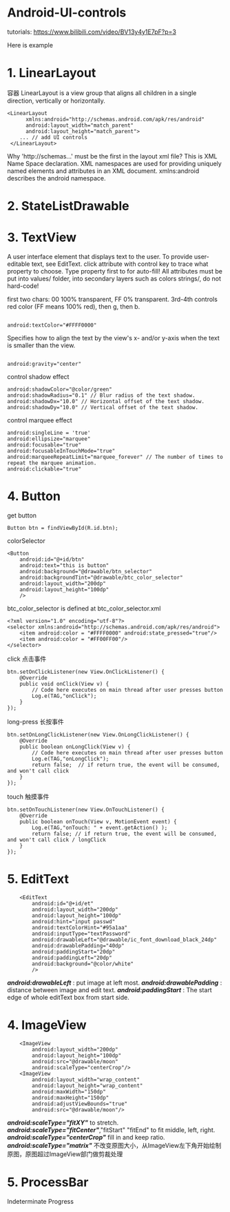 # Android-UI-controls

tutorials:
https://www.bilibili.com/video/BV13y4y1E7pF?p=3

Here is example


# 1. LinearLayout
容器
LinearLayout is a view group that aligns all children in a single direction, vertically or horizontally.

```
<LinearLayout
      xmlns:android="http://schemas.android.com/apk/res/android"
      android:layout_width="match_parent"
      android:layout_height="match_parent">
    ... // add UI controls
 </LinearLayout>
```

Why 'http://schemas...' must be the first in the layout xml file?
This is XML Name Space declaration. XML namespaces are used for providing uniquely named elements and attributes in an XML document. xmlns:android describes the android namespace.

# 2. StateListDrawable


# 3. TextView
A user interface element that displays text to the user. To provide user-editable text, see EditText. click attribute with control key to trace what property to choose. Type property first to for auto-fill! All attributes must be put into values/ folder, into secondary layers such as colors strings/, do not hard-code! 

first two chars: 00 100% transparent, FF 0% transparent. 3rd-4th controls red color (FF means 100% red), then g, then b.
```

android:textColor="#FFFF0000"
```

Specifies how to align the text by the view's x- and/or y-axis when the text is smaller than the view.
```

android:gravity="center"
```

control shadow effect
```
android:shadowColor="@color/green"
android:shadowRadius="0.1" // Blur radius of the text shadow.
android:shadowDx="10.0"	// Horizontal offset of the text shadow.
android:shadowDy="10.0"	// Vertical offset of the text shadow. 
```

control marquee effect
```
android:singleLine = 'true'
android:ellipsize="marquee"
android:focusable="true"
android:focusableInTouchMode="true"
android:marqueeRepeatLimit="marquee_forever" // The number of times to repeat the marquee animation. 
android:clickable="true"
```

# 4. Button
get button
```
Button btn = findViewById(R.id.btn);
```

colorSelector
```
<Button
    android:id="@+id/btn"
    android:text="this is button"
    android:background="@drawable/btn_selector"
    android:backgroundTint="@drawable/btc_color_selector"
    android:layout_width="200dp"
    android:layout_height="100dp"
    />
```

btc_color_selector is defined at btc_color_selector.xml
```
<?xml version="1.0" encoding="utf-8"?>
<selector xmlns:android="http://schemas.android.com/apk/res/android">
    <item android:color = "#FFFF0000" android:state_pressed="true"/>
    <item android:color = "#FF00FF00"/>
</selector>
```

click 点击事件
```
btn.setOnClickListener(new View.OnClickListener() {
    @Override
    public void onClick(View v) {
        // Code here executes on main thread after user presses button
        Log.e(TAG,"onClick");
    }
});
```

long-press 长按事件
```
btn.setOnLongClickListener(new View.OnLongClickListener() {
    @Override
    public boolean onLongClick(View v) {
        // Code here executes on main thread after user presses button
        Log.e(TAG,"onLongClick");
        return false;  // if return true, the event will be consumed, and won't call click
    }
});
```

touch 触摸事件
```
btn.setOnTouchListener(new View.OnTouchListener() {
    @Override
    public boolean onTouch(View v, MotionEvent event) {
        Log.e(TAG,"onTouch: " + event.getAction() );
        return false; // if return true, the event will be consumed, and won't call click / longClick
    }
});
```

# 5. EditText
```
    <EditText
        android:id="@+id/et"
        android:layout_width="200dp"
        android:layout_height="100dp"
        android:hint="input passwd"
        android:textColorHint="#95a1aa"
        android:inputType="textPassword"
        android:drawableLeft="@drawable/ic_font_download_black_24dp"
        android:drawablePadding="40dp"
        android:paddingStart="20dp"
        android:paddingLeft="20dp"
        android:background="@color/white"
        />
```
***android:drawableLeft*** : put image at left most.
***android:drawablePadding*** : distance between image and edit text.
***android:paddingStart*** : The start edge of whole editText box from start side.

# 4. ImageView

```
    <ImageView
        android:layout_width="200dp"
        android:layout_height="100dp"
        android:src="@drawable/moon"
        android:scaleType="centerCrop"/>
    <ImageView
        android:layout_width="wrap_content"
        android:layout_height="wrap_content"
        android:maxWidth="150dp"
        android:maxHeight="150dp"
        android:adjustViewBounds="true"
        android:src="@drawable/moon"/>
```
***android:scaleType="fitXY"*** to stretch.  
***android:scaleType="fitCenter"***,"fitStart" "fitEnd" to fit middle, left, right.  
***android:scaleType="centerCrop"*** fill in and keep ratio.  
***android:scaleType="matrix"*** 不改变原图大小，从ImageView左下角开始绘制原图，原图超过ImageView部门做剪裁处理  

# 5. ProcessBar
Indeterminate Progress



